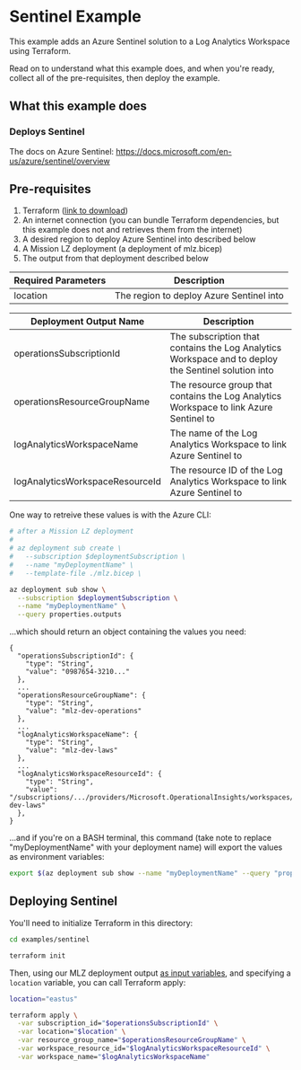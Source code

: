 # Sentinel Example

This example adds an Azure Sentinel solution to a Log Analytics Workspace using Terraform.

Read on to understand what this example does, and when you're ready, collect all of the pre-requisites, then deploy the example.

## What this example does

### Deploys Sentinel

The docs on Azure Sentinel: https://docs.microsoft.com/en-us/azure/sentinel/overview

## Pre-requisites

1. Terraform ([link to download](https://www.terraform.io/downloads.html))
1. An internet connection (you can bundle Terraform dependencies, but this example does not and retrieves them from the internet)
1. A desired region to deploy Azure Sentinel into described below
1. A Mission LZ deployment (a deployment of mlz.bicep)
1. The output from that deployment described below

Required Parameters | Description
------------------- | -----------
location | The region to deploy Azure Sentinel into

Deployment Output Name | Description
-----------------------| -----------
operationsSubscriptionId | The subscription that contains the Log Analytics Workspace and to deploy the Sentinel solution into
operationsResourceGroupName | The resource group that contains the Log Analytics Workspace to link Azure Sentinel to
logAnalyticsWorkspaceName | The name of the Log Analytics Workspace to link Azure Sentinel to
logAnalyticsWorkspaceResourceId | The resource ID of the Log Analytics Workspace to link Azure Sentinel to

One way to retreive these values is with the Azure CLI:

```bash
# after a Mission LZ deployment
#
# az deployment sub create \
#   --subscription $deploymentSubscription \
#   --name "myDeploymentName" \
#   --template-file ./mlz.bicep \

az deployment sub show \
  --subscription $deploymentSubscription \
  --name "myDeploymentName" \
  --query properties.outputs
```

...which should return an object containing the values you need:

```plaintext
{
  "operationsSubscriptionId": {
    "type": "String",
    "value": "0987654-3210..."
  },
  ...
  "operationsResourceGroupName": {
    "type": "String",
    "value": "mlz-dev-operations"
  },
  ...
  "logAnalyticsWorkspaceName": {
    "type": "String",
    "value": "mlz-dev-laws"
  },
  ...
  "logAnalyticsWorkspaceResourceId": {
    "type": "String",
    "value": "/subscriptions/.../providers/Microsoft.OperationalInsights/workspaces/mlz-dev-laws"
  },
}
```

...and if you're on a BASH terminal, this command (take note to replace "myDeploymentName" with your deployment name) will export the values as environment variables:

```bash
export $(az deployment sub show --name "myDeploymentName" --query "properties.outputs.{ args: [ join('', ['operationsSubscriptionId=', operationsSubscriptionId.value]), join('', ['operationsResourceGroupName=', operationsResourceGroupName.value]), join('', ['logAnalyticsWorkspaceName=', logAnalyticsWorkspaceName.value]), join('', ['logAnalyticsWorkspaceResourceId=', logAnalyticsWorkspaceResourceId.value]) ] }.args" --output tsv | xargs)
```

## Deploying Sentinel

You'll need to initialize Terraform in this directory:

```bash
cd examples/sentinel

terraform init
```

Then, using our MLZ deployment output [as input variables](https://www.terraform.io/docs/language/values/variables.html), and specifying a `location` variable, you can call Terraform apply:

```bash
location="eastus"

terraform apply \
  -var subscription_id="$operationsSubscriptionId" \
  -var location="$location" \
  -var resource_group_name="$operationsResourceGroupName" \
  -var workspace_resource_id="$logAnalyticsWorkspaceResourceId" \
  -var workspace_name="$logAnalyticsWorkspaceName"
````
